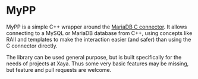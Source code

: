 # MyPP 

MyPP is a simple C++ wrapper around the
[MariaDB C connector](https://mariadb.com/kb/en/mariadb-connector-c/).  It
allows connecting to a MySQL or MariaDB database from C++, using concepts
like RAII and templates to make the interaction easier (and safer) than
using the C connector directly.

The library can be used general purpose, but is built specifically
for the needs of projects at Xaya.  Thus some very basic features may be
missing, but feature and pull requests are welcome.

